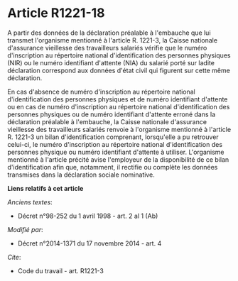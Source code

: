 # Article R1221-18

A partir des données de la déclaration préalable à l'embauche que lui transmet l'organisme mentionné à l'article R. 1221-3,
la Caisse nationale d'assurance vieillesse des travailleurs salariés vérifie que le numéro d'inscription au répertoire
national d'identification des personnes physiques (NIR) ou le numéro identifiant d'attente (NIA) du salarié porté sur ladite
déclaration correspond aux données d'état civil qui figurent sur cette même déclaration. 

En cas d'absence de numéro d'inscription au répertoire national d'identification des personnes physiques et de numéro
identifiant d'attente ou en cas de numéro d'inscription au répertoire national d'identification des personnes physiques ou de
numéro identifiant d'attente erroné dans la déclaration préalable à l'embauche, la Caisse nationale d'assurance vieillesse
des travailleurs salariés renvoie à l'organisme mentionné à l'article R. 1221-3 un bilan d'identification comprenant,
lorsqu'elle a pu retrouver celui-ci, le numéro d'inscription au répertoire national d'identification des personnes physique
ou numéro identifiant d'attente à utiliser. L'organisme mentionné à l'article précité avise l'employeur de la disponibilité
de ce bilan d'identification afin que, notamment, il rectifie ou complète les données transmises dans la déclaration sociale
nominative.

**Liens relatifs à cet article**

_Anciens textes_:

  - Décret n°98-252 du 1 avril 1998 - art. 2 al 1 (Ab)

_Modifié par_:

  - Décret n°2014-1371 du 17 novembre 2014 - art. 4

_Cite_:

  - Code du travail - art. R1221-3
